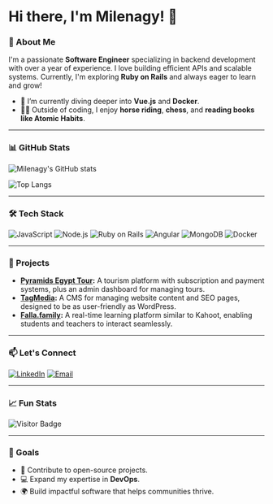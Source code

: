 # Hi there, I'm Milenagy! 👋

### 🚀 About Me
I'm a passionate **Software Engineer** specializing in backend development with over a year of experience. I love building efficient APIs and scalable systems. Currently, I'm exploring **Ruby on Rails** and always eager to learn and grow!

- 🌱 I’m currently diving deeper into **Vue.js** and **Docker**.
- 🏋️‍♂️ Outside of coding, I enjoy **horse riding**, **chess**, and **reading books like Atomic Habits**.

---

### 📊 GitHub Stats

![Milenagy's GitHub stats](https://github-readme-stats.vercel.app/api?username=milenagy&show_icons=true&theme=radical)

![Top Langs](https://github-readme-stats.vercel.app/api/top-langs/?username=milenagy&layout=compact&theme=radical)

---

### 🛠 Tech Stack

![JavaScript](https://img.shields.io/badge/JavaScript-323330?style=for-the-badge&logo=javascript&logoColor=F7DF1E)
![Node.js](https://img.shields.io/badge/Node.js-43853D?style=for-the-badge&logo=node.js&logoColor=white)
![Ruby on Rails](https://img.shields.io/badge/Ruby_on_Rails-CC0000?style=for-the-badge&logo=ruby-on-rails&logoColor=white)
![Angular](https://img.shields.io/badge/Angular-DD0031?style=for-the-badge&logo=angular&logoColor=white)
![MongoDB](https://img.shields.io/badge/MongoDB-4EA94B?style=for-the-badge&logo=mongodb&logoColor=white)
![Docker](https://img.shields.io/badge/Docker-2496ED?style=for-the-badge&logo=docker&logoColor=white)

---

### 🌟 Projects

- **[Pyramids Egypt Tour](https://github.com/milenagy/pyramids-tour):** A tourism platform with subscription and payment systems, plus an admin dashboard for managing tours.
- **[TagMedia](https://github.com/milenagy/tagmedia):** A CMS for managing website content and SEO pages, designed to be as user-friendly as WordPress.
- **[Falla.family](https://github.com/milenagy/falla-family):** A real-time learning platform similar to Kahoot, enabling students and teachers to interact seamlessly.

---

### 📫 Let's Connect

[![LinkedIn](https://img.shields.io/badge/LinkedIn-0077B5?style=for-the-badge&logo=linkedin&logoColor=white)](https://linkedin.com/in/milenagy)
[![Email](https://img.shields.io/badge/Email-D14836?style=for-the-badge&logo=gmail&logoColor=white)](mailto:your-email@example.com)

---

### 📈 Fun Stats

![Visitor Badge](https://visitor-badge.laobi.icu/badge?page_id=milenagy.milenagy)

---

### 🎯 Goals

- 🚀 Contribute to open-source projects.
- 💻 Expand my expertise in **DevOps**.
- 🌍 Build impactful software that helps communities thrive.

